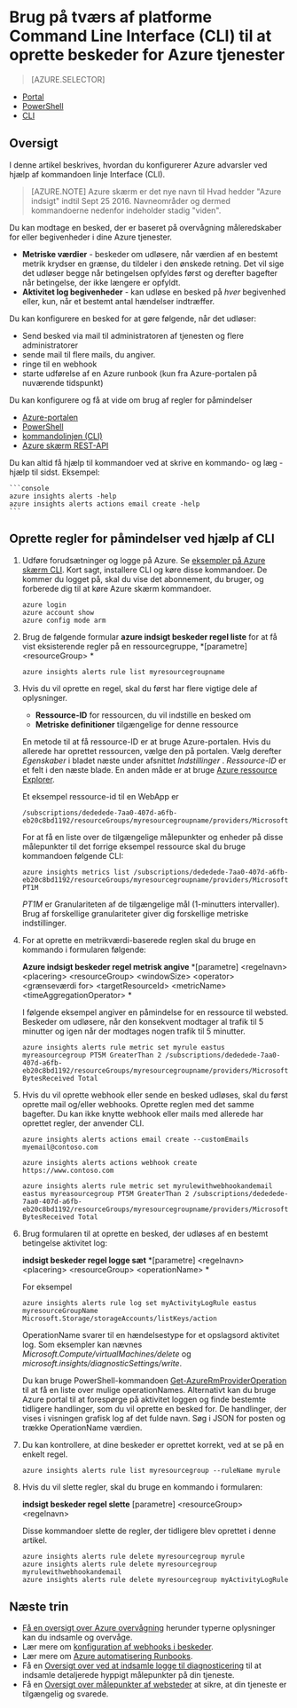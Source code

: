 <properties
    pageTitle="Brug på tværs af platforme Command Line Interface (CLI) til at oprette beskeder for Azure services | Microsoft Azure"
    description="Brug kommandoen linje grænsefladen til at oprette Azure påmindelser, som kan udløse beskeder eller automatisering, når de angivne betingelser er opfyldt."
    authors="rboucher"
    manager="carolz"
    editor=""
    services="monitoring-and-diagnostics"
    documentationCenter="monitoring-and-diagnostics"/>

<tags
    ms.service="monitoring-and-diagnostics"
    ms.workload="na"
    ms.tgt_pltfrm="na"
    ms.devlang="na"
    ms.topic="article"
    ms.date="10/24/2016"
    ms.author="robb"/>

# <a name="use-the-cross-platform-command-line-interface-cli-to-create-alerts-for-azure-services"></a>Brug på tværs af platforme Command Line Interface (CLI) til at oprette beskeder for Azure tjenester

> [AZURE.SELECTOR]
- [Portal](insights-alerts-portal.md)
- [PowerShell](insights-alerts-powershell.md)
- [CLI](insights-alerts-command-line-interface.md)

## <a name="overview"></a>Oversigt

I denne artikel beskrives, hvordan du konfigurerer Azure advarsler ved hjælp af kommandoen linje Interface (CLI).

>[AZURE.NOTE] Azure skærm er det nye navn til Hvad hedder "Azure indsigt" indtil Sept 25 2016. Navneområder og dermed kommandoerne nedenfor indeholder stadig "viden".

Du kan modtage en besked, der er baseret på overvågning måleredskaber for eller begivenheder i dine Azure tjenester.

- **Metriske værdier** - beskeder om udløsere, når værdien af en bestemt metrik krydser en grænse, du tildeler i den ønskede retning. Det vil sige det udløser begge når betingelsen opfyldes først og derefter bagefter når betingelse, der ikke længere er opfyldt.    
- **Aktivitet log begivenheder** - kan udløse en besked på *hver* begivenhed eller, kun, når et bestemt antal hændelser indtræffer.

Du kan konfigurere en besked for at gøre følgende, når det udløser:

- Send besked via mail til administratoren af tjenesten og flere administratorer
- sende mail til flere mails, du angiver.
- ringe til en webhook
- starte udførelse af en Azure runbook (kun fra Azure-portalen på nuværende tidspunkt)

Du kan konfigurere og få at vide om brug af regler for påmindelser

- [Azure-portalen](insights-alerts-portal.md)
- [PowerShell](insights-alerts-powershell.md)
- [kommandolinjen (CLI)](insights-alerts-command-line-interface.md)
- [Azure skærm REST-API](https://msdn.microsoft.com/library/azure/dn931945.aspx)


Du kan altid få hjælp til kommandoer ved at skrive en kommando- og læg - hjælp til sidst. Eksempel:

    ```console
    azure insights alerts -help
    azure insights alerts actions email create -help
    ```

## <a name="create-alert-rules-using-the-cli"></a>Oprette regler for påmindelser ved hjælp af CLI

1. Udføre forudsætninger og logge på Azure. Se [eksempler på Azure skærm CLI](insights-cli-samples.md). Kort sagt, installere CLI og køre disse kommandoer. De kommer du logget på, skal du vise det abonnement, du bruger, og forberede dig til at køre Azure skærm kommandoer.


    ```console
    azure login
    azure account show
    azure config mode arm

    ```

2.  Brug de følgende formular **azure indsigt beskeder regel liste** for at få vist eksisterende regler på en ressourcegruppe, *[parametre] &lt;resourceGroup&gt; *

    ```console
    azure insights alerts rule list myresourcegroupname

    ```
3. Hvis du vil oprette en regel, skal du først har flere vigtige dele af oplysninger.
    - **Ressource-ID** for ressourcen, du vil indstille en besked om
    - **Metriske definitioner** tilgængelige for denne ressource

    En metode til at få ressource-ID er at bruge Azure-portalen. Hvis du allerede har oprettet ressourcen, vælge den på portalen. Vælg derefter *Egenskaber* i bladet næste under afsnittet *Indstillinger* . *Ressource-ID* er et felt i den næste blade. En anden måde er at bruge [Azure ressource Explorer](https://resources.azure.com/).

    Et eksempel ressource-id til en WebApp er

    ```console
    /subscriptions/dededede-7aa0-407d-a6fb-eb20c8bd1192/resourceGroups/myresourcegroupname/providers/Microsoft.Web/sites/mywebsitename
    ```

    For at få en liste over de tilgængelige målepunkter og enheder på disse målepunkter til det forrige eksempel ressource skal du bruge kommandoen følgende CLI:  

    ```console
    azure insights metrics list /subscriptions/dededede-7aa0-407d-a6fb-eb20c8bd1192/resourceGroups/myresourcegroupname/providers/Microsoft.Web/sites/mywebsitename PT1M
    ```

    _PT1M_ er Granulariteten af de tilgængelige mål (1-minutters intervaller). Brug af forskellige granulariteter giver dig forskellige metriske indstillinger.


4. For at oprette en metrikværdi-baserede reglen skal du bruge en kommando i formularen følgende:

    **Azure indsigt beskeder regel metrisk angive** *[parametre] &lt;regelnavn&gt; &lt;placering&gt; &lt;resourceGroup&gt; &lt;windowSize&gt; &lt;operator&gt; &lt;grænseværdi for&gt; &lt;targetResourceId&gt; &lt;metricName&gt; &lt;timeAggregationOperator&gt; *

    I følgende eksempel angiver en påmindelse for en ressource til websted. Beskeder om udløsere, når den konsekvent modtager al trafik til 5 minutter og igen når der modtages nogen trafik til 5 minutter.

    ```console
    azure insights alerts rule metric set myrule eastus myreasourcegroup PT5M GreaterThan 2 /subscriptions/dededede-7aa0-407d-a6fb-eb20c8bd1192/resourceGroups/myresourcegroupname/providers/Microsoft.Web/sites/mywebsitename BytesReceived Total

    ```

5. Hvis du vil oprette webhook eller sende en besked udløses, skal du først oprette mail og/eller webhooks. Oprette reglen med det samme bagefter. Du kan ikke knytte webhook eller mails med allerede har oprettet regler, der anvender CLI.

    ```console
    azure insights alerts actions email create --customEmails myemail@contoso.com

    azure insights alerts actions webhook create https://www.contoso.com

    azure insights alerts rule metric set myrulewithwebhookandemail eastus myreasourcegroup PT5M GreaterThan 2 /subscriptions/dededede-7aa0-407d-a6fb-eb20c8bd1192/resourceGroups/myresourcegroupname/providers/Microsoft.Web/sites/mywebsitename BytesReceived Total
    ```


6. Brug formularen til at oprette en besked, der udløses af en bestemt betingelse aktivitet log:

    **indsigt beskeder regel logge sæt** *[parametre] &lt;regelnavn&gt; &lt;placering&gt; &lt;resourceGroup&gt; &lt;operationName&gt; *

    For eksempel

    ```console
    azure insights alerts rule log set myActivityLogRule eastus myresourceGroupName Microsoft.Storage/storageAccounts/listKeys/action
    ```

    OperationName svarer til en hændelsestype for et opslagsord aktivitet log. Som eksempler kan nævnes *Microsoft.Compute/virtualMachines/delete* og *microsoft.insights/diagnosticSettings/write*.

    Du kan bruge PowerShell-kommandoen [Get-AzureRmProviderOperation](https://msdn.microsoft.com/library/mt603720.aspx) til at få en liste over mulige operationNames. Alternativt kan du bruge Azure portal til at forespørge på aktivitet loggen og finde bestemte tidligere handlinger, som du vil oprette en besked for. De handlinger, der vises i visningen grafisk log af det fulde navn. Søg i JSON for posten og trække OperationName værdien.   

7. Du kan kontrollere, at dine beskeder er oprettet korrekt, ved at se på en enkelt regel.

    ```console
    azure insights alerts rule list myresourcegroup --ruleName myrule
    ```

8. Hvis du vil slette regler, skal du bruge en kommando i formularen:

    **indsigt beskeder regel slette** [parametre] &lt;resourceGroup&gt; &lt;regelnavn&gt;

    Disse kommandoer slette de regler, der tidligere blev oprettet i denne artikel.

    ```console
    azure insights alerts rule delete myresourcegroup myrule
    azure insights alerts rule delete myresourcegroup myrulewithwebhookandemail
    azure insights alerts rule delete myresourcegroup myActivityLogRule
    ```



## <a name="next-steps"></a>Næste trin

* [Få en oversigt over Azure overvågning](monitoring-overview.md) herunder typerne oplysninger kan du indsamle og overvåge.
* Lær mere om [konfiguration af webhooks i beskeder](insights-webhooks-alerts.md).
* Lær mere om [Azure automatisering Runbooks](..\automation\automation-starting-a-runbook.md).
* Få en [Oversigt over ved at indsamle logge til diagnosticering](monitoring-overview-of-diagnostic-logs.md) til at indsamle detaljerede hyppigt målepunkter på din tjeneste.
* Få en [Oversigt over målepunkter af websteder](insights-how-to-customize-monitoring.md) at sikre, at din tjeneste er tilgængelig og svarede.
